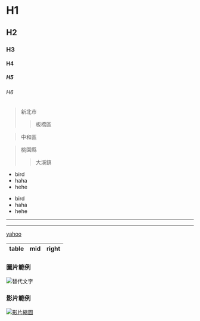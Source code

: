 # H1
## H2
### H3
#### H4
##### H5
###### H6

<!-- 這是註解 -->

<!-- 階層式區塊 -->
> 新北市
>> 板橋區

> 中和區

> 桃園縣
>> 大溪鎮

<!-- 項目符號 -->
+ bird
+ haha
+ hehe
<!-- or -->
- bird
- haha
- hehe

<!-- 水平線 -->
***
<!-- 或 -->
---

<!-- 外部連結 -->
[yahoo](https://www.yahoo.com)

<!-- 表格 -->
| table  | mid    | right |
| :----- | :----: | ----: |

### 圖片範例
![替代文字](https://i.pinimg.com/564x/2e/e3/a0/2ee3a003e95d140f0fdecccff790b89e.jpg)

### 影片範例
[![影片縮圖](https://i.pinimg.com/564x/f3/64/b3/f364b3b4ebaa9c6cdaab51b58e3a3585.jpg)](https://youtu.be/4MLrfSnqlWk?list=PLflRPY4-KyNtqZYthbbXDO-SwkxWDkVVc "點擊觀看影片")


